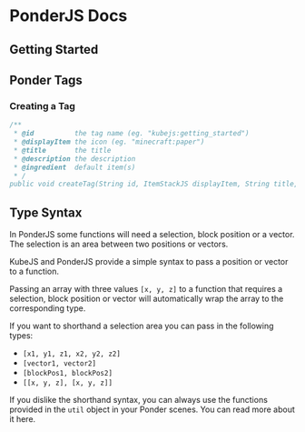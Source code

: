 # PonderJS Docs

## Getting Started

## Ponder Tags

### Creating a Tag

```js
/**
 * @id          the tag name (eg. "kubejs:getting_started")
 * @displayItem the icon (eg. "minecraft:paper")
 * @title       the title
 * @description the description
 * @ingredient  default item(s)
 * /
public void createTag(String id, ItemStackJS displayItem, String title, String description, IngredientJS ingredient)
```

## Type Syntax

In PonderJS some functions will need a selection, block position or a vector. The selection is an area between two positions or vectors.

KubeJS and PonderJS provide a simple syntax to pass a position or vector to a function.

Passing an array with three values `[x, y, z]` to a function that requires a selection, block position or vector will automatically wrap the array to the corresponding type.

If you want to shorthand a selection area you can pass in the following types:

* `[x1, y1, z1, x2, y2, z2]`
* `[vector1, vector2]`
* `[blockPos1, blockPos2]`
* `[[x, y, z], [x, y, z]]`

If you dislike the shorthand syntax, you can always use the functions provided in the `util` object in your Ponder scenes. You can read more about it here.
